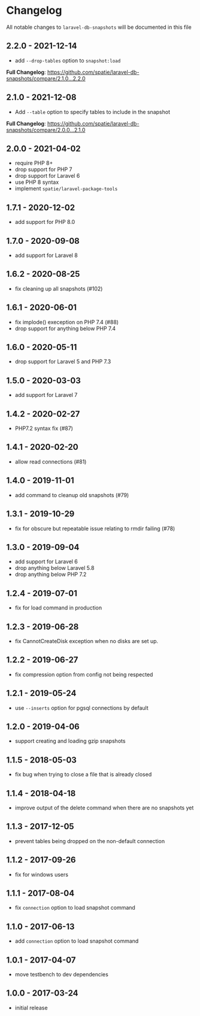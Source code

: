 # Changelog

All notable changes to `laravel-db-snapshots` will be documented in this file

## 2.2.0 - 2021-12-14

- add `--drop-tables` option to `snapshot:load`

**Full Changelog**: https://github.com/spatie/laravel-db-snapshots/compare/2.1.0...2.2.0

## 2.1.0 - 2021-12-08

- Add `--table` option to specify tables to include in the snapshot

**Full Changelog**: https://github.com/spatie/laravel-db-snapshots/compare/2.0.0...2.1.0

## 2.0.0 - 2021-04-02

- require PHP 8+
- drop support for PHP 7
- drop support for Laravel 6
- use PHP 8 syntax
- implement `spatie/laravel-package-tools`

## 1.7.1 - 2020-12-02

- add support for PHP 8.0

## 1.7.0 - 2020-09-08

- add support for Laravel 8

## 1.6.2 - 2020-08-25

- fix cleaning up all snapshots (#102)

## 1.6.1 - 2020-06-01

- fix implode() exeception on PHP 7.4 (#88)
- drop support for anything below PHP 7.4

## 1.6.0 - 2020-05-11

- drop support for Laravel 5 and PHP 7.3

## 1.5.0 - 2020-03-03

- add support for Laravel 7

## 1.4.2 - 2020-02-27

- PHP7.2 syntax fix (#87)

## 1.4.1 - 2020-02-20

- allow read connections (#81)

## 1.4.0 - 2019-11-01

- add command to cleanup old snapshots (#79)

## 1.3.1 - 2019-10-29

- fix for obscure but repeatable issue relating to rmdir failing (#78)

## 1.3.0 - 2019-09-04

- add support for Laravel 6
- drop anything below Laravel 5.8
- drop anything below PHP 7.2

## 1.2.4 - 2019-07-01

- fix for load command in production

## 1.2.3 - 2019-06-28

- fix CannotCreateDisk exception when no disks are set up.

## 1.2.2 - 2019-06-27

- fix compression option from config not being respected

## 1.2.1 - 2019-05-24

- use `--inserts` option for pgsql connections by default

## 1.2.0 - 2019-04-06

- support creating and loading gzip snapshots

## 1.1.5 - 2018-05-03

- fix bug when trying to close a file that is already closed

## 1.1.4 - 2018-04-18

- improve output of the delete command when there are no snapshots yet

## 1.1.3 - 2017-12-05

- prevent tables being dropped on the non-default connection

## 1.1.2 - 2017-09-26

- fix for windows users

## 1.1.1 - 2017-08-04

- fix `connection` option to load snapshot command

## 1.1.0 - 2017-06-13

- add `connection` option to load snapshot command

## 1.0.1 - 2017-04-07

- move testbench to dev dependencies

## 1.0.0 - 2017-03-24

- initial release
